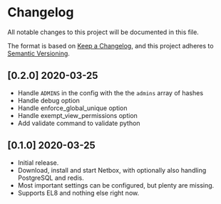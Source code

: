 # Changelog

All notable changes to this project will be documented in this file.

The format is based on [Keep a Changelog](https://keepachangelog.com/en/1.0.0/),
and this project adheres to [Semantic Versioning](https://semver.org/spec/v2.0.0.html).

## [0.2.0] 2020-03-25

* Handle `ADMINS` in the config with the the `admins` array of hashes
* Handle debug option
* Handle enforce_global_unique option
* Handle exempt_view_permissions option
* Add validate command to validate python
## [0.1.0] 2020-03-25

* Initial release.
* Download, install and start Netbox, with optionally also handling PostgreSQL and redis.
* Most important settings can be configured, but plenty are missing.
* Supports EL8 and nothing else right now.